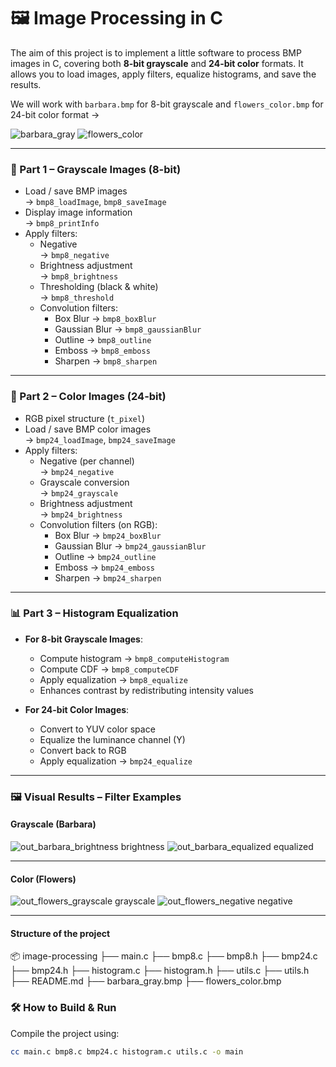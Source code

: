 # 🖼️ Image Processing in C

The aim of this project is to implement a little software to process BMP images in C, covering both **8-bit grayscale** and **24-bit color** formats. It allows you to load
images, apply filters, equalize histograms, and save the results. 

We will work with `barbara.bmp` for 8-bit grayscale and `flowers_color.bmp` for 24-bit color format →

![barbara_gray](https://github.com/user-attachments/assets/ac2bfa93-35a8-4d7c-996d-bf38e8596faf)
![flowers_color](https://github.com/user-attachments/assets/1be121ec-d444-4869-a62c-27eba8c9631c)

---

### 🩶 Part 1 – Grayscale Images (8-bit)

- Load / save BMP images  
  → `bmp8_loadImage`, `bmp8_saveImage`
- Display image information  
  → `bmp8_printInfo`
- Apply filters:
  - Negative  
    → `bmp8_negative`
  - Brightness adjustment  
    → `bmp8_brightness`
  - Thresholding (black & white)  
    → `bmp8_threshold`
  - Convolution filters:
    - Box Blur → `bmp8_boxBlur`
    - Gaussian Blur → `bmp8_gaussianBlur`
    - Outline → `bmp8_outline`
    - Emboss → `bmp8_emboss`
    - Sharpen → `bmp8_sharpen`

---

### 🌈 Part 2 – Color Images (24-bit)

- RGB pixel structure (`t_pixel`)
- Load / save BMP color images  
  → `bmp24_loadImage`, `bmp24_saveImage`
- Apply filters:
  - Negative (per channel)  
    → `bmp24_negative`
  - Grayscale conversion  
    → `bmp24_grayscale`
  - Brightness adjustment  
    → `bmp24_brightness`
  - Convolution filters (on RGB):
    - Box Blur → `bmp24_boxBlur`
    - Gaussian Blur → `bmp24_gaussianBlur`
    - Outline → `bmp24_outline`
    - Emboss → `bmp24_emboss`
    - Sharpen → `bmp24_sharpen`

---

### 📊 Part 3 – Histogram Equalization

- **For 8-bit Grayscale Images**:
  - Compute histogram → `bmp8_computeHistogram`
  - Compute CDF → `bmp8_computeCDF`
  - Apply equalization → `bmp8_equalize`
  - Enhances contrast by redistributing intensity values

- **For 24-bit Color Images**:
  - Convert to YUV color space
  - Equalize the luminance channel (Y)
  - Convert back to RGB
  - Apply equalization → `bmp24_equalize`

---

### 🖼️ Visual Results – Filter Examples

#### Grayscale (Barbara)

![out_barbara_brightness](https://github.com/user-attachments/assets/12b855ba-3177-42c3-902a-a37fdf44f1e9) 
brightness
![out_barbara_equalized](https://github.com/user-attachments/assets/8bf8089c-7846-4c31-a288-e98eed8a98a3) 
equalized

---

#### Color (Flowers)
![out_flowers_grayscale](https://github.com/user-attachments/assets/76ee7bb6-ae51-475c-8776-2ecf8edafff9) 
grayscale
![out_flowers_negative](https://github.com/user-attachments/assets/332eae51-ba7b-40a0-b21e-f3dfcea6940a) 
negative

---

#### Structure of the project 

📦 image-processing
├── main.c
├── bmp8.c
├── bmp8.h
├── bmp24.c
├── bmp24.h
├── histogram.c
├── histogram.h
├── utils.c
├── utils.h
├── README.md
├── barbara_gray.bmp
├── flowers_color.bmp
    

### 🛠️ How to Build & Run

Compile the project using:

```bash
cc main.c bmp8.c bmp24.c histogram.c utils.c -o main
